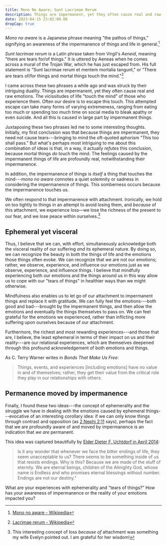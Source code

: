 ```yaml
---
title: Mono No Aware; Sunt Lacrimae Rerum
description: Things are impermanent, yet they often cause real and raw emotions.
date: 2023-04-15 23:02:00.00
dropCap: true
---
```


_Mono no aware_ is a Japanese phrase meaning "the pathos of things," signifying
an awareness of the impermanence of things and life in general.[^mono-no-aware]

_Sunt lacrimae rerum_ is a Latin phrase taken from Virgil's _Aeneid_, meaning
"there are tears for/of things." It is uttered by Aeneas when he comes across a
mural of the Trojan War, which he has just escaped from. His full statement is
"Sunt lacrimae rerum et mentem mortalia tangunt," or "There are tears of/for
things and mortal things touch the mind."[^lacrimae-rerum]

I came across these two phrases a while ago and was struck by their intriguing
duality. Things are impermanent, yet they often cause real and raw emotions. The
vicissitudes of life "touch the mind" of those who experience them. Often our
desire is to escape this touch. This attempted escape can take many forms of
varying extremeness, ranging from eating too much or spending too much time on
social media to bleak apathy or even suicide. And all this is caused in large
part by impermanent things.

Juxtaposing these two phrases led me to some interesting thoughts. Initially, my
first conclusion was that because things are impermanent, they need not cause
tears---bringing to mind the oft-quoted aphorism "This too shall pass." But
what's perhaps most intriguing to me about this combination of ideas is that, in
a way, it actually _refutes_ this conclusion, because mortal things _do_ touch
the mind. The feelings caused by the impermanent things of life are profoundly
real, notwithstanding their impermanence.

In addition, the impermanence of things is _itself_ a thing that touches the
mind---_mono no aware_ connotes a quiet solemnity or sadness in considering the
impermanence of things. This somberness occurs because the impermanence touches
us.

We often respond to that impermanence with attachment. Ironically, we hold on
too tightly to things in an attempt to avoid losing them, and _because_ of this
attachment, we experience loss—we lose the richness of the present to our fear,
and we lose peace within ourselves.[^loss-because-of-attachment]

## Ephemeral yet visceral

[//]: # (future-link: "we are not our emotions" to observer self article)

Thus, I believe that we can, with effort, simultaneously acknowledge both the
visceral reality of our suffering _and_ its ephemeral nature. By doing so, we
can recognize the beauty in both the things of life and the emotions those
things often evoke. We can recognize that we are not our emotions; rather, we
observe, experience, and influence our emotions just as we observe, experience,
and influence things. I believe that mindfully experiencing both our emotions
and the things around us in this way allow us to cope with our "tears of things"
in healthier ways than we might otherwise.

Mindfulness also enables us to let go of our attachment to impermanent things
and replace it with gratitude. We can fully feel the emotions---both good and
bad---brought by the impermanent things, and then allow the emotions and
eventually the things themselves to pass on. We can feel grateful for the
emotions we experienced, rather than inflicting more suffering upon ourselves
because of our attachment.

Furthermore, the richest and most rewarding experiences---and those that are, I
believe, the least ephemeral in terms of their impact on us and their
reality---are our relational experiences, which are themselves deepened through
this profound acknowledgement of both emotions and things.

As C. Terry Warner writes in _Bonds That Make Us Free_:

> Things, events, and experiences [including emotions] have no value in and of
> themselves; rather, they get their value from the critical role they play in
> our relationships with others.

## Permanence moved by impermanence

Finally, I found these two ideas---the concept of ephemerality and the struggle
we have in dealing with the emotions caused by ephemeral things---evocative of
an interesting corollary idea: if we can only know things through contrast and
opposition (as
[2 Nephi 2:11](https://www.churchofjesuschrist.org/study/scriptures/bofm/2-ne/2?lang=eng&id=p11#p11)
says), perhaps the fact that we are profoundly aware of and moved by
impermanence is an indication that _we are_ permanent.

This idea was captured beautifully by [Elder Dieter F. Uchtdorf
in April 2014](https://www.lds.org/general-conference/2014/04/grateful-in-any-circumstances):

> Is it any wonder that whenever we face the bitter endings of life, they seem
> unacceptable to us? There seems to be something inside of us that resists
> endings. Why is this? Because we are made of the stuff of eternity. We are
> eternal beings, children of the Almighty God, whose name is Endless and who
> promises eternal blessings without number. Endings are not our destiny."

What are your experiences with ephemerality and "tears of things?" How has your
awareness of impermanence or the reality of your emotions impacted you?

[^mono-no-aware]: [Mono no aware - Wikipedia](https://en.wikipedia.org/wiki/Mono_no_aware)

[^lacrimae-rerum]: [Lacrimae rerum - Wikipedia](https://en.wikipedia.org/wiki/Lacrimae_rerum)

[^loss-because-of-attachment]: This interesting concept of loss _because
of_ attachment was something my wife Evelyn pointed out. I am grateful for her
wisdom!
